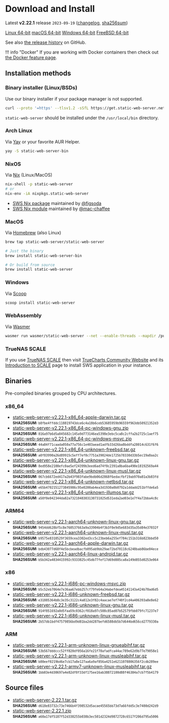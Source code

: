 # Download and Install

Latest **v2.22.1** release `2023-09-19` ([changelog](https://github.com/static-web-server/static-web-server/releases/tag/v2.22.1), [sha256sum](https://github.com/static-web-server/static-web-server/releases/download/v2.22.1/static-web-server-v2.22.1-SHA256SUM))

<div class="featured-downloads">

<a class="md-button md-button-sm" href="https://github.com/static-web-server/static-web-server/releases/download/v2.22.1/static-web-server-v2.22.1-x86_64-unknown-linux-gnu.tar.gz">Linux 64-bit</a> <a class="md-button md-button-sm" href="https://github.com/static-web-server/static-web-server/releases/download/v2.22.1/static-web-server-v2.22.1-x86_64-apple-darwin.tar.gz">macOS 64-bit</a>
<a class="md-button md-button-sm" href="https://github.com/static-web-server/static-web-server/releases/download/v2.22.1/static-web-server-v2.22.1-x86_64-pc-windows-msvc.zip">Windows 64-bit</a>
<a class="md-button md-button-sm" href="https://github.com/static-web-server/static-web-server/releases/download/v2.22.1/static-web-server-v2.22.1-x86_64-unknown-freebsd.tar.gz">FreeBSD 64-bit</a>

</div>

See also [the release history](https://github.com/static-web-server/static-web-server/releases) on GitHub.

!!! info "Docker"
    If you are working with Docker containers then check out [the Docker feature page](https://static-web-server.net/features/docker/).

## Installation methods

### Binary installer (Linux/BSDs)

Use our binary installer if your package manager is not supported.

```sh
curl --proto '=https' --tlsv1.2 -sSfL https://get.static-web-server.net | sh
```

`static-web-server` should be installed under the `/usr/local/bin` directory.

### Arch Linux

Via [Yay](https://github.com/Jguer/yay) or your favorite AUR Helper.

```sh
yay -S static-web-server-bin
```

### NixOS

Via [Nix](https://github.com/NixOS/nix) (Linux/MacOS)

```sh
nix-shell -p static-web-server
# or
nix-env -iA nixpkgs.static-web-server
```

- [SWS Nix package](https://search.nixos.org/packages?show=static-web-server&from=0&size=50&sort=relevance&type=packages&query=static-web-server) maintained by [@figsoda](https://github.com/figsoda)
- [SWS Nix module](https://nixos.wiki/wiki/Static_Web_Server) maintained by [@mac-chaffee](https://github.com/mac-chaffee)

### MacOS

Via [Homebrew](https://brew.sh/) (also Linux)

```sh
brew tap static-web-server/static-web-server

# Just the binary
brew install static-web-server-bin

# Or build from source
brew install static-web-server
```

### Windows

Via [Scoop](https://scoop.sh/)

```powershell
scoop install static-web-server
```

### WebAssembly

Via [Wasmer](https://wasmer.io/wasmer/static-web-server/)

```sh
wasmer run wasmer/static-web-server --net --enable-threads --mapdir /public:/my/host/dir -- --port 8787
```

### TrueNAS SCALE

If you use [TrueNAS SCALE](https://www.truenas.com/truenas-scale/) then visit [TrueCharts Community Website](https://truecharts.org/charts/stable/static-web-server/) and its [Introduction to SCALE](https://truecharts.org/manual/SCALE/guides/scale-intro) page to install SWS application in your instance.  

## Binaries

Pre-compiled binaries grouped by CPU architectures.

### x86_64

- [static-web-server-v2.22.1-x86_64-apple-darwin.tar.gz](https://github.com/static-web-server/static-web-server/releases/download/v2.22.1/static-web-server-v2.22.1-x86_64-apple-darwin.tar.gz)<br>
<small>**SHA256SUM:** `b8fbe4ffddc118819743dce6c4a18b6ceb53685959b96559f963db50921352d3`</small>
- [static-web-server-v2.22.1-x86_64-pc-windows-gnu.zip](https://github.com/static-web-server/static-web-server/releases/download/v2.22.1/static-web-server-v2.22.1-x86_64-pc-windows-gnu.zip)<br>
<small>**SHA256SUM:** `816a97b6d5a845682c145a9d773146ea5398e3ebc5ca8c2cffa2b2725c1aef75`</small>
- [static-web-server-v2.22.1-x86_64-pc-windows-msvc.zip](https://github.com/static-web-server/static-web-server/releases/download/v2.22.1/static-web-server-v2.22.1-x86_64-pc-windows-msvc.zip)<br>
<small>**SHA256SUM:** `44a84f71caada050a77a756c1e403aead1adfb33d26ba8bddfa28014c631f6f6`</small>
- [static-web-server-v2.22.1-x86_64-unknown-freebsd.tar.gz](https://github.com/static-web-server/static-web-server/releases/download/v2.22.1/static-web-server-v2.22.1-x86_64-unknown-freebsd.tar.gz)<br>
<small>**SHA256SUM:** `a0f83990a26d89915c5eff7ef8c7751a39024de1725b78330d33b5ec19a8aa2c`</small>
- [static-web-server-v2.22.1-x86_64-unknown-linux-gnu.tar.gz](https://github.com/static-web-server/static-web-server/releases/download/v2.22.1/static-web-server-v2.22.1-x86_64-unknown-linux-gnu.tar.gz)<br>
<small>**SHA256SUM:** `8ed958e2100efc0ae5ef24399b3eed6ad74f0c2391a8ba6ba490e18192569a44`</small>
- [static-web-server-v2.22.1-x86_64-unknown-linux-musl.tar.gz](https://github.com/static-web-server/static-web-server/releases/download/v2.22.1/static-web-server-v2.22.1-x86_64-unknown-linux-musl.tar.gz)<br>
<small>**SHA256SUM:** `067cb6672ed417a2b43f983fabe9bdb06d2868f6edacfbf19ab970a81a3b83fd`</small>
- [static-web-server-v2.22.1-x86_64-unknown-netbsd.tar.gz](https://github.com/static-web-server/static-web-server/releases/download/v2.22.1/static-web-server-v2.22.1-x86_64-unknown-netbsd.tar.gz)<br>
<small>**SHA256SUM:** `e65b4702151273845986c95e0200ab4ea3d1930a0b0792a1ddadd251bffde6a5`</small>
- [static-web-server-v2.22.1-x86_64-unknown-illumos.tar.gz](https://github.com/static-web-server/static-web-server/releases/download/v2.22.1/static-web-server-v2.22.1-x86_64-unknown-illumos.tar.gz)<br>
<small>**SHA256SUM:** `a50f0e042344da82a7321048303130731025d531eda2ad03e1e7f4a72bba4c8c`</small>

### ARM64

- [static-web-server-v2.22.1-aarch64-unknown-linux-gnu.tar.gz](https://github.com/static-web-server/static-web-server/releases/download/v2.22.1/static-web-server-v2.22.1-aarch64-unknown-linux-gnu.tar.gz)<br>
<small>**SHA256SUM:** `9454dd628bf5c8e760537663a9a33904b4f3b3f0e9d5e683d35a35d84e37032f`</small>
- [static-web-server-v2.22.1-aarch64-unknown-linux-musl.tar.gz](https://github.com/static-web-server/static-web-server/releases/download/v2.22.1/static-web-server-v2.22.1-aarch64-unknown-linux-musl.tar.gz)<br>
<small>**SHA256SUM:** `b9575e8310529f3659cea3302ed3cc5c23beb6a255ef784c151b316b823bbd50`</small>
- [static-web-server-v2.22.1-aarch64-apple-darwin.tar.gz](https://github.com/static-web-server/static-web-server/releases/download/v2.22.1/static-web-server-v2.22.1-aarch64-apple-darwin.tar.gz)<br>
<small>**SHA256SUM:** `bdb43077d68f4e5bcbeadbacfb095ab9bb29ae72bd70118c6248bab86be04ece`</small>
- [static-web-server-v2.22.1-aarch64-linux-android.tar.gz](https://github.com/static-web-server/static-web-server/releases/download/v2.22.1/static-web-server-v2.22.1-aarch64-linux-android.tar.gz)<br>
<small>**SHA256SUM:** `b5b342a4834415992c9333825c45db77fef17d69d885ca8a149d855d0253e064`</small>

### x86

- [static-web-server-v2.22.1-i686-pc-windows-msvc.zip](https://github.com/static-web-server/static-web-server/releases/download/v2.22.1/static-web-server-v2.22.1-i686-pc-windows-msvc.zip)<br>
<small>**SHA256SUM:** `b5c52eb7064e7e36aa67ebb257cf79fe64a34abefdea45141143a424b70ad6d5`</small>
- [static-web-server-v2.22.1-i686-unknown-freebsd.tar.gz](https://github.com/static-web-server/static-web-server/releases/download/v2.22.1/static-web-server-v2.22.1-i686-unknown-freebsd.tar.gz)<br>
<small>**SHA256SUM:** `e31885364b8c3e35c3122c4a812e3f82c4aacae7ef740f2cd4a406393a8e8e62`</small>
- [static-web-server-v2.22.1-i686-unknown-linux-gnu.tar.gz](https://github.com/static-web-server/static-web-server/releases/download/v2.22.1/static-web-server-v2.22.1-i686-unknown-linux-gnu.tar.gz)<br>
<small>**SHA256SUM:** `914f851692a0d5faa59c0362cf018a97c508c85ad07b52579fbb079fc71237e7`</small>
- [static-web-server-v2.22.1-i686-unknown-linux-musl.tar.gz](https://github.com/static-web-server/static-web-server/releases/download/v2.22.1/static-web-server-v2.22.1-i686-unknown-linux-musl.tar.gz)<br>
<small>**SHA256SUM:** `2b57db1bdf47579856bd9d81ba2dd287befd6588db5b7d644bd656cd2779330a`</small>

### ARM

- [static-web-server-v2.22.1-arm-unknown-linux-gnueabihf.tar.gz](https://github.com/static-web-server/static-web-server/releases/download/v2.22.1/static-web-server-v2.22.1-arm-unknown-linux-gnueabihf.tar.gz)<br>
<small>**SHA256SUM:** `53b567dddccc52ff820df056a16fe21f78afadfca44ac789e62d9b77e79058e1`</small>
- [static-web-server-v2.22.1-arm-unknown-linux-musleabihf.tar.gz](https://github.com/static-web-server/static-web-server/releases/download/v2.22.1/static-web-server-v2.22.1-arm-unknown-linux-musleabihf.tar.gz)<br>
<small>**SHA256SUM:** `b80eef0219bd6e7cb17a8e127aa6a9af856a4251e6211078806356f2cdb289ee`</small>
- [static-web-server-v2.22.1-armv7-unknown-linux-musleabihf.tar.gz](https://github.com/static-web-server/static-web-server/releases/download/v2.22.1/static-web-server-v2.22.1-armv7-unknown-linux-musleabihf.tar.gz)<br>
<small>**SHA256SUM:** `1bb03e4d30697a4e82df0f33df175ee16ab38872100d88f46384a7cb7f5b4179`</small>

## Source files

- [static-web-server-2.22.1.tar.gz](https://github.com/static-web-server/static-web-server/archive/refs/tags/v2.22.1.tar.gz)<br>
<small>**SHA256SUM:** `d618e83732c73e7466b4f398532d5acae45565bb73d7a66fdd5c3e7480d242d9`</small>
- [static-web-server-2.22.1.zip](https://github.com/static-web-server/static-web-server/archive/refs/tags/v2.22.1.zip)<br>
<small>**SHA256SUM:** `a60a17df5187f52d338255b038b3ec501d2324d9872728c6517f206d795a5006`</small>
